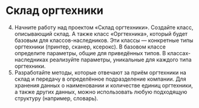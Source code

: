 # Склад оргтехники

4. Начните работу над проектом «Склад оргтехники». Создайте класс, описывающий склад. А также класс «Оргтехника», который будет базовым для классов-наследников. Эти классы — конкретные типы оргтехники (принтер, сканер, ксерокс). В базовом классе определите параметры, общие для приведённых типов. В классах-наследниках реализуйте параметры, уникальные для каждого типа оргтехники.
5. Разработайте методы, которые отвечают за приём оргтехники на склад и передачу в определённое подразделение компании. Для хранения данных о наименовании и количестве единиц оргтехники, а также других данных, можно использовать любую подходящую структуру (например, словарь).